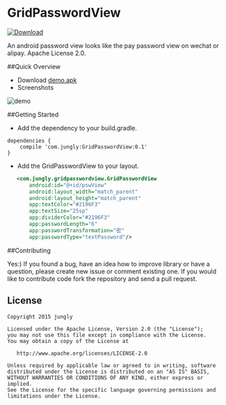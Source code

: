 # GridPasswordView
[ ![Download](https://api.bintray.com/packages/jungerr/maven/gridPasswordView/images/download.svg) ](https://bintray.com/jungerr/maven/gridPasswordView/_latestVersion)

An android password view looks like the pay password view on wechat or alipay.
Apache License 2.0.

##Quick Overview

 - Download [demo.apk][2]
 - Screenshots

![demo][1]


##Getting Started

 - Add the dependency to your build.gradle.
 
```
dependencies {
    compile 'com.jungly:GridPasswordView:0.1'
}
```

 - Add the GridPasswordView to your layout.

 ```xml
    <com.jungly.gridpasswordview.GridPasswordView
        android:id="@+id/pswView"
        android:layout_width="match_parent"
        android:layout_height="match_parent" 
        app:textColor="#2196F3"
        app:textSize="25sp"
        app:dividerColor="#2196F3"
        app:passwordLength="6"
        app:passwordTransformation="密"
        app:passwordType="textPassword"/>
 ```


##Contributing

Yes:) If you found a bug, have an idea how to improve library or have a question, please create new issue or comment existing one. If you would like to contribute code fork the repository and send a pull request.

License
---

    Copyright 2015 jungly

    Licensed under the Apache License, Version 2.0 (the "License");
    you may not use this file except in compliance with the License.
    You may obtain a copy of the License at

       http://www.apache.org/licenses/LICENSE-2.0

    Unless required by applicable law or agreed to in writing, software
    distributed under the License is distributed on an "AS IS" BASIS,
    WITHOUT WARRANTIES OR CONDITIONS OF ANY KIND, either express or implied.
    See the License for the specific language governing permissions and
    limitations under the License.

  [1]: http://jungerr.qiniudn.com/device-2015-03-14-183835.gif
  [2]: https://github.com/Jungerr/GridPasswordView/blob/master/demo/gridpasswordviewdemo-debug.apk
